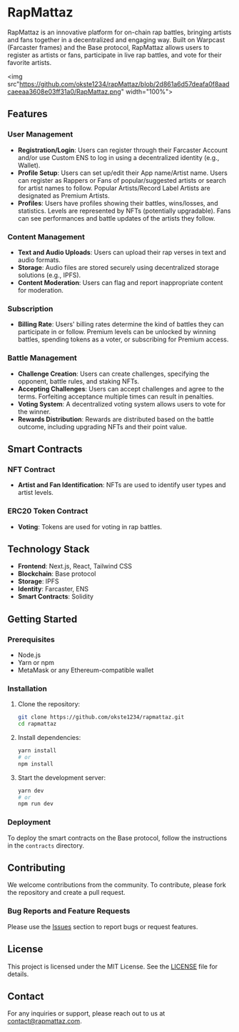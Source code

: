 # RapMattaz

RapMattaz is an innovative platform for on-chain rap battles, bringing artists and fans together in a decentralized and engaging way. Built on Warpcast (Farcaster frames) and the Base protocol, RapMattaz allows users to register as artists or fans, participate in live rap battles, and vote for their favorite artists.

<img src"https://github.com/okste1234/rapMattaz/blob/2d861a6d57deafa0f8aadcaeeaa3608e03ff31a0/RapMattaz.png" width="100%">

## Features

### User Management

- **Registration/Login**: Users can register through their Farcaster Account and/or use Custom ENS to log in using a decentralized identity (e.g., Wallet).
- **Profile Setup**: Users can set up/edit their App name/Artist name. Users can register as Rappers or Fans of popular/suggested artists or search for artist names to follow. Popular Artists/Record Label Artists are designated as Premium Artists.
- **Profiles**: Users have profiles showing their battles, wins/losses, and statistics. Levels are represented by NFTs (potentially upgradable). Fans can see performances and battle updates of the artists they follow.

### Content Management

- **Text and Audio Uploads**: Users can upload their rap verses in text and audio formats.
- **Storage**: Audio files are stored securely using decentralized storage solutions (e.g., IPFS).
- **Content Moderation**: Users can flag and report inappropriate content for moderation.

### Subscription

- **Billing Rate**: Users' billing rates determine the kind of battles they can participate in or follow. Premium levels can be unlocked by winning battles, spending tokens as a voter, or subscribing for Premium access.

### Battle Management

- **Challenge Creation**: Users can create challenges, specifying the opponent, battle rules, and staking NFTs.
- **Accepting Challenges**: Users can accept challenges and agree to the terms. Forfeiting acceptance multiple times can result in penalties.
- **Voting System**: A decentralized voting system allows users to vote for the winner.
- **Rewards Distribution**: Rewards are distributed based on the battle outcome, including upgrading NFTs and their point value.

## Smart Contracts

### NFT Contract

- **Artist and Fan Identification**: NFTs are used to identify user types and artist levels.

### ERC20 Token Contract

- **Voting**: Tokens are used for voting in rap battles.

## Technology Stack

- **Frontend**: Next.js, React, Tailwind CSS
- **Blockchain**: Base protocol
- **Storage**: IPFS
- **Identity**: Farcaster, ENS
- **Smart Contracts**: Solidity

## Getting Started

### Prerequisites

- Node.js
- Yarn or npm
- MetaMask or any Ethereum-compatible wallet

### Installation

1. Clone the repository:
   ```bash
   git clone https://github.com/okste1234/rapmattaz.git
   cd rapmattaz
   ```

2. Install dependencies:
   ```bash
   yarn install
   # or
   npm install
   ```

3. Start the development server:
   ```bash
   yarn dev
   # or
   npm run dev
   ```

### Deployment

To deploy the smart contracts on the Base protocol, follow the instructions in the `contracts` directory.

## Contributing

We welcome contributions from the community. To contribute, please fork the repository and create a pull request.

### Bug Reports and Feature Requests

Please use the [Issues](https://github.com/okste1234/rapMattaz/issues) section to report bugs or request features.

## License

This project is licensed under the MIT License. See the [LICENSE](LICENSE) file for details.

## Contact

For any inquiries or support, please reach out to us at [contact@rapmattaz.com](mailto:contact@rapmattaz.com).
